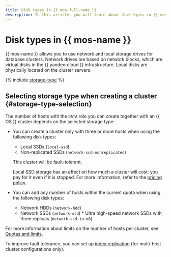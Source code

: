 ```yaml
---
title: Disk types in {{ mos-full-name }}
description: In this article, you will learn about disk types in {{ mos-name }} and discover how to select the right type of storage when creating a cluster.
---
```


# Disk types in {{ mos-name }}



{{ mos-name }} allows you to use network and local storage drives for database clusters. Network drives are based on network blocks, which are virtual disks in the {{ yandex-cloud }} infrastructure. Local disks are physically located on the cluster servers.

{% include [storage-type](../../_includes/mdb/mos/storage-type.md) %}


## Selecting storage type when creating a cluster {#storage-type-selection}

The number of hosts with the `DATA` role you can create together with an {{ OS }} cluster depends on the selected storage type:

* You can create a cluster only with three or more hosts when using the following disk types:

    * Local SSDs (`local-ssd`)
    * Non-replicated SSDs (`network-ssd-nonreplicated`)
    
   This cluster will be fault-tolerant.

   Local SSD storage has an effect on how much a cluster will cost: you pay for it even if it is stopped. For more information, refer to the [pricing policy](../pricing.md).

* You can add any number of hosts within the current quota when using the following disk types:

   * Network HDDs (`network-hdd`)
   * Network SSDs (`network-ssd`)   * Ultra high-speed network SSDs with three replicas (`network-ssd-io-m3`)

For more information about limits on the number of hosts per cluster, see [Quotas and limits](./limits.md).

To improve fault tolerance, you can set up [index replication](scalability-and-resilience.md#replication) (for multi-host cluster configurations only).
